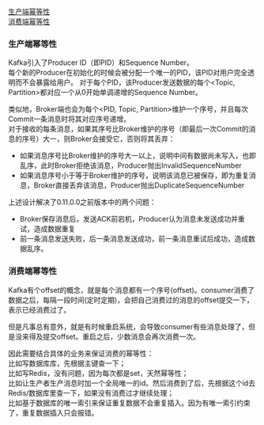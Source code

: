 [生产端幂等性](#生产端幂等性)  
[消费端幂等性](#消费端幂等性) 

### 生产端幂等性
Kafka引入了Producer ID（即PID）和Sequence Number。  
每个新的Producer在初始化的时候会被分配一个唯一的PID，该PID对用户完全透明而不会暴露给用户。
对于每个PID，该Producer发送数据的每个<Topic, Partition>都对应一个从0开始单调递增的Sequence Number。

类似地，Broker端也会为每个<PID, Topic, Partition>维护一个序号，并且每次Commit一条消息时将其对应序号递增。  
对于接收的每条消息，如果其序号比Broker维护的序号（即最后一次Commit的消息的序号）大一，则Broker会接受它，否则将其丢弃：
- 如果消息序号比Broker维护的序号大一以上，说明中间有数据尚未写入，也即乱序，此时Broker拒绝该消息，Producer抛出InvalidSequenceNumber
- 如果消息序号小于等于Broker维护的序号，说明该消息已被保存，即为重复消息，Broker直接丢弃该消息，Producer抛出DuplicateSequenceNumber

上述设计解决了0.11.0.0之前版本中的两个问题：
- Broker保存消息后，发送ACK前宕机，Producer认为消息未发送成功并重试，造成数据重复
- 前一条消息发送失败，后一条消息发送成功，前一条消息重试后成功，造成数据乱序。

### 消费端幂等性
Kafka有个offset的概念，就是每个消息都有一个序号(offset)。consumer消费了数据之后，每隔一段时间(定时定期)，会把自己消费过的消息的offset提交一下，表示已经消费过了。

但是凡事总有意外，就是有时候重启系统，会导致consumer有些消息处理了，但是没来得及提交offset。重启之后，少数消息会再次消费一次。

因此需要结合具体的业务来保证消费的幂等性：  
比如写数据库库，先根据主键查一下；  
比如写Redis，没有问题，因为每次都是set，天然幂等性；  
比如让生产者生产消息时加一个全局唯一的id。然后消费到了后，先根据这个id去Redis/数据库里查一下，如果没有消费过才继续处理；  
比如基于数据库的唯一索引来保证重复数据不会重复插入。因为有唯一索引约束了，重复数据插入只会报错。


